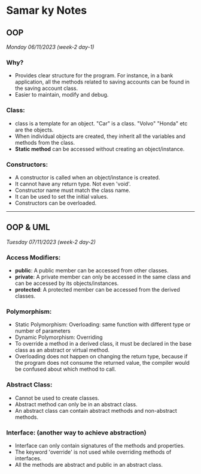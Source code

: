 # Samar ky Notes
## OOP
*Monday 06/11/2023 (week-2 day-1)*

### Why?
- Provides clear structure for the program. For instance, in a bank application, all the methods related to saving accounts can be found in the saving account class.
- Easier to maintain, modify and debug.
### Class:
- class is a template for an object. "Car" is a class. "Volvo" "Honda" etc are the objects.
- When individual objects are created, they inherit all the variables and methods from the class.
- **Static method** can be accessed without creating an object/instance.
### Constructors:
- A constructor is called when an object/instance is created.
- It cannot have any return type. Not even 'void'.
- Constructor name must match the class name.
- It can be used to set the initial values.
- Constructors can be overloaded.  
---
## OOP & UML 
*Tuesday 07/11/2023 (week-2 day-2)*

### Access Modifiers:
- **public**: A public member can be accessed from other classes.
- **private**: A private member can only be accessed in the same class and can be accessed by its objects/instances.
- **protected**: A protected member can be accessed from the derived classes.
### Polymorphism: 
- Static Polymorphism: Overloading: same function with different type or number of parameters
- Dynamic Polymorphism: Overriding
- To override a method in a derived class, it must be declared in the base class as an abstract or virtual method.
- Overloading does not happen on changing the return type, because if the program does not consume the returned value, the compiler would be confused about which method to call.


### Abstract Class:
- Cannot be used to create classes.
- Abstract method can only be in an abstract class.
- An abstract class can contain abstract methods and non-abstract methods.

### Interface: (another way to achieve abstraction)
- Interface can only contain signatures of the methods and properties.
- The keyword 'override' is not used while overriding methods of interfaces.
- All the methods are abstract and public in an abstract class.
